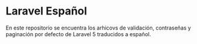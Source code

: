 # Laravel Español

En este repositorio se encuentra los arhicovs de validación, contraseñas y paginación por defecto de Laravel 5 traducidos a español.
